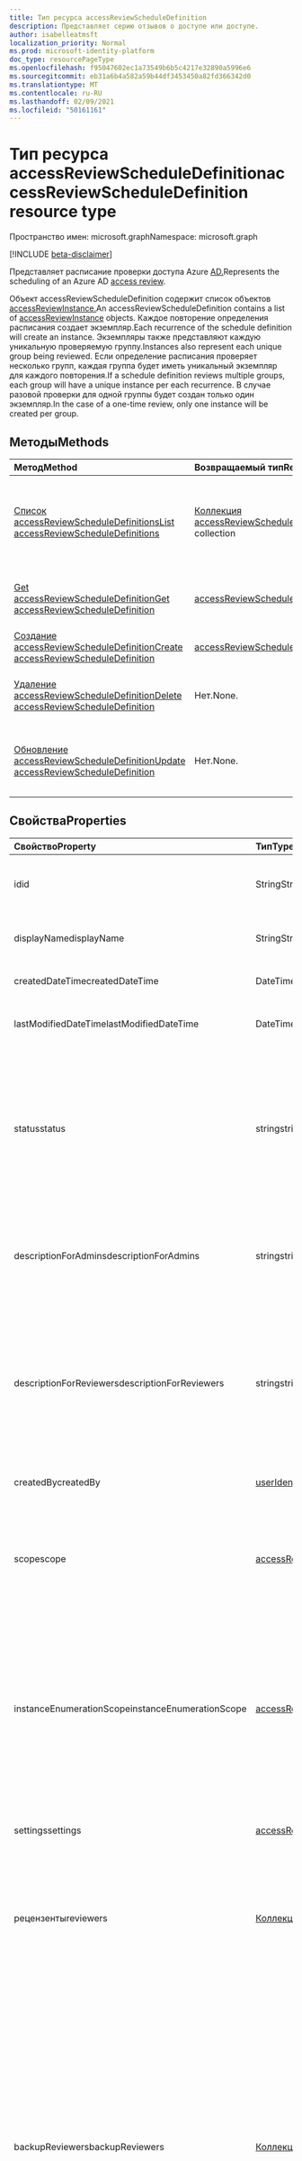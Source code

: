 ```yaml
---
title: Тип ресурса accessReviewScheduleDefinition
description: Представляет серию отзывов о доступе или доступе.
author: isabelleatmsft
localization_priority: Normal
ms.prod: microsoft-identity-platform
doc_type: resourcePageType
ms.openlocfilehash: f95047602ec1a73549b6b5c4217e32890a5996e6
ms.sourcegitcommit: eb31a6b4a582a59b44df3453450a82fd366342d0
ms.translationtype: MT
ms.contentlocale: ru-RU
ms.lasthandoff: 02/09/2021
ms.locfileid: "50161161"
---
```

# <a name="accessreviewscheduledefinition-resource-type"></a><span data-ttu-id="8c7fc-103">Тип ресурса accessReviewScheduleDefinition</span><span class="sxs-lookup"><span data-stu-id="8c7fc-103">accessReviewScheduleDefinition resource type</span></span>

<span data-ttu-id="8c7fc-104">Пространство имен: microsoft.graph</span><span class="sxs-lookup"><span data-stu-id="8c7fc-104">Namespace: microsoft.graph</span></span>

[!INCLUDE [beta-disclaimer](../../includes/beta-disclaimer.md)]

<span data-ttu-id="8c7fc-105">Представляет расписание проверки доступа Azure [AD.](accessreviewsv2-root.md)</span><span class="sxs-lookup"><span data-stu-id="8c7fc-105">Represents the scheduling of an Azure AD [access review](accessreviewsv2-root.md).</span></span> 

<span data-ttu-id="8c7fc-106">Объект accessReviewScheduleDefinition содержит список объектов [accessReviewInstance.](accessreviewinstance.md)</span><span class="sxs-lookup"><span data-stu-id="8c7fc-106">An accessReviewScheduleDefinition contains a list of [accessReviewInstance](accessreviewinstance.md) objects.</span></span> <span data-ttu-id="8c7fc-107">Каждое повторение определения расписания создает экземпляр.</span><span class="sxs-lookup"><span data-stu-id="8c7fc-107">Each recurrence of the schedule definition will create an instance.</span></span> <span data-ttu-id="8c7fc-108">Экземпляры также представляют каждую уникальную проверяемую группу.</span><span class="sxs-lookup"><span data-stu-id="8c7fc-108">Instances also represent each unique group being reviewed.</span></span> <span data-ttu-id="8c7fc-109">Если определение расписания проверяет несколько групп, каждая группа будет иметь уникальный экземпляр для каждого повторения.</span><span class="sxs-lookup"><span data-stu-id="8c7fc-109">If a schedule definition reviews multiple groups, each group will have a unique instance per each recurrence.</span></span> <span data-ttu-id="8c7fc-110">В случае разовой проверки для одной группы будет создан только один экземпляр.</span><span class="sxs-lookup"><span data-stu-id="8c7fc-110">In the case of a one-time review, only one instance will be created per group.</span></span>

## <a name="methods"></a><span data-ttu-id="8c7fc-111">Методы</span><span class="sxs-lookup"><span data-stu-id="8c7fc-111">Methods</span></span>

| <span data-ttu-id="8c7fc-112">Метод</span><span class="sxs-lookup"><span data-stu-id="8c7fc-112">Method</span></span>           | <span data-ttu-id="8c7fc-113">Возвращаемый тип</span><span class="sxs-lookup"><span data-stu-id="8c7fc-113">Return Type</span></span>    |<span data-ttu-id="8c7fc-114">Описание</span><span class="sxs-lookup"><span data-stu-id="8c7fc-114">Description</span></span>|
|:---------------|:--------|:----------|
|[<span data-ttu-id="8c7fc-115">Список accessReviewScheduleDefinitions</span><span class="sxs-lookup"><span data-stu-id="8c7fc-115">List accessReviewScheduleDefinitions</span></span>](../api/accessreviewscheduledefinition-list.md) | <span data-ttu-id="8c7fc-116">[Коллекция accessReviewScheduleDefinition](accessreviewscheduledefinition.md)</span><span class="sxs-lookup"><span data-stu-id="8c7fc-116">[accessReviewScheduleDefinition](accessreviewscheduledefinition.md) collection</span></span> | <span data-ttu-id="8c7fc-117">Перечисляет все accessReviewScheduleDefinition.</span><span class="sxs-lookup"><span data-stu-id="8c7fc-117">Lists every accessReviewScheduleDefinition.</span></span> <span data-ttu-id="8c7fc-118">Не включает связанные экземпляры accessReviewInstance в листинги.</span><span class="sxs-lookup"><span data-stu-id="8c7fc-118">Does not include associated accessReviewInstance instances in listings.</span></span> |
|[<span data-ttu-id="8c7fc-119">Get accessReviewScheduleDefinition</span><span class="sxs-lookup"><span data-stu-id="8c7fc-119">Get accessReviewScheduleDefinition</span></span>](../api/accessreviewscheduledefinition-get.md) | [<span data-ttu-id="8c7fc-120">accessReviewScheduleDefinition</span><span class="sxs-lookup"><span data-stu-id="8c7fc-120">accessReviewScheduleDefinition</span></span>](accessreviewscheduledefinition.md) | <span data-ttu-id="8c7fc-121">Получите accessReviewScheduleDefinition с указанным ид.</span><span class="sxs-lookup"><span data-stu-id="8c7fc-121">Get an accessReviewScheduleDefinition with a specified id.</span></span> |
|[<span data-ttu-id="8c7fc-122">Создание accessReviewScheduleDefinition</span><span class="sxs-lookup"><span data-stu-id="8c7fc-122">Create accessReviewScheduleDefinition</span></span>](../api/accessreviewscheduledefinition-create.md) | [<span data-ttu-id="8c7fc-123">accessReviewScheduleDefinition</span><span class="sxs-lookup"><span data-stu-id="8c7fc-123">accessReviewScheduleDefinition</span></span>](accessreviewscheduledefinition.md) | <span data-ttu-id="8c7fc-124">Создайте новый accessReviewScheduleDefinition.</span><span class="sxs-lookup"><span data-stu-id="8c7fc-124">Create a new accessReviewScheduleDefinition.</span></span> |
|[<span data-ttu-id="8c7fc-125">Удаление accessReviewScheduleDefinition</span><span class="sxs-lookup"><span data-stu-id="8c7fc-125">Delete accessReviewScheduleDefinition</span></span>](../api/accessreviewscheduledefinition-delete.md) | <span data-ttu-id="8c7fc-126">Нет.</span><span class="sxs-lookup"><span data-stu-id="8c7fc-126">None.</span></span> | <span data-ttu-id="8c7fc-127">Удаление accessReviewScheduleDefinition с указанным идентификатором.</span><span class="sxs-lookup"><span data-stu-id="8c7fc-127">Delete an accessReviewScheduleDefinition with a specified identifier.</span></span> |
|[<span data-ttu-id="8c7fc-128">Обновление accessReviewScheduleDefinition</span><span class="sxs-lookup"><span data-stu-id="8c7fc-128">Update accessReviewScheduleDefinition</span></span>](../api/accessreviewscheduledefinition-update.md) | <span data-ttu-id="8c7fc-129">Нет.</span><span class="sxs-lookup"><span data-stu-id="8c7fc-129">None.</span></span> | <span data-ttu-id="8c7fc-130">Обновление свойств объекта accessReviewScheduleDefinition с помощью указанного идентификатора.</span><span class="sxs-lookup"><span data-stu-id="8c7fc-130">Update properties of an accessReviewScheduleDefinition with a specified identifier.</span></span> |

## <a name="properties"></a><span data-ttu-id="8c7fc-131">Свойства</span><span class="sxs-lookup"><span data-stu-id="8c7fc-131">Properties</span></span>
| <span data-ttu-id="8c7fc-132">Свойство</span><span class="sxs-lookup"><span data-stu-id="8c7fc-132">Property</span></span> | <span data-ttu-id="8c7fc-133">Тип</span><span class="sxs-lookup"><span data-stu-id="8c7fc-133">Type</span></span> | <span data-ttu-id="8c7fc-134">Описание</span><span class="sxs-lookup"><span data-stu-id="8c7fc-134">Description</span></span> |
| :------------------| :-------------- | :---------- |
| <span data-ttu-id="8c7fc-135">id</span><span class="sxs-lookup"><span data-stu-id="8c7fc-135">id</span></span> | <span data-ttu-id="8c7fc-136">String</span><span class="sxs-lookup"><span data-stu-id="8c7fc-136">String</span></span> | <span data-ttu-id="8c7fc-137">Уникальный идентификатор проверки доступа, назначенного функции.</span><span class="sxs-lookup"><span data-stu-id="8c7fc-137">The feature-assigned unique identifier of an access review.</span></span>|
| <span data-ttu-id="8c7fc-138">displayName</span><span class="sxs-lookup"><span data-stu-id="8c7fc-138">displayName</span></span> | <span data-ttu-id="8c7fc-139">String</span><span class="sxs-lookup"><span data-stu-id="8c7fc-139">String</span></span>   | <span data-ttu-id="8c7fc-140">Название серии отзывов о доступе.</span><span class="sxs-lookup"><span data-stu-id="8c7fc-140">Name of access review series.</span></span> <span data-ttu-id="8c7fc-141">Требуется при создании.</span><span class="sxs-lookup"><span data-stu-id="8c7fc-141">Required on create.</span></span> |
| <span data-ttu-id="8c7fc-142">createdDateTime</span><span class="sxs-lookup"><span data-stu-id="8c7fc-142">createdDateTime</span></span>  |<span data-ttu-id="8c7fc-143">DateTimeOffset</span><span class="sxs-lookup"><span data-stu-id="8c7fc-143">DateTimeOffset</span></span>  | <span data-ttu-id="8c7fc-144">Дата и время создания серии отзывов.</span><span class="sxs-lookup"><span data-stu-id="8c7fc-144">DateTime when review series was created.</span></span> |
| <span data-ttu-id="8c7fc-145">lastModifiedDateTime</span><span class="sxs-lookup"><span data-stu-id="8c7fc-145">lastModifiedDateTime</span></span> | <span data-ttu-id="8c7fc-146">DateTimeOffset</span><span class="sxs-lookup"><span data-stu-id="8c7fc-146">DateTimeOffset</span></span>   | <span data-ttu-id="8c7fc-147">Дата и время последнего изменения серии отзывов.</span><span class="sxs-lookup"><span data-stu-id="8c7fc-147">DateTime when review series was last modified.</span></span>|
| <span data-ttu-id="8c7fc-148">status</span><span class="sxs-lookup"><span data-stu-id="8c7fc-148">status</span></span>  |<span data-ttu-id="8c7fc-149">string</span><span class="sxs-lookup"><span data-stu-id="8c7fc-149">string</span></span>   | <span data-ttu-id="8c7fc-150">Это поле, доступное только для чтения, указывает состояние accessReview.</span><span class="sxs-lookup"><span data-stu-id="8c7fc-150">This read-only field specifies the status of an accessReview.</span></span> <span data-ttu-id="8c7fc-151">Типичные состояния: `Initializing` , , , , , и `NotStarted` `Starting` `InProgress` `Completing` `Completed` `AutoReviewing` `AutoReviewed` .</span><span class="sxs-lookup"><span data-stu-id="8c7fc-151">The typical states include `Initializing`, `NotStarted`, `Starting`, `InProgress`, `Completing`, `Completed`, `AutoReviewing`, and `AutoReviewed`.</span></span> |
| <span data-ttu-id="8c7fc-152">descriptionForAdmins</span><span class="sxs-lookup"><span data-stu-id="8c7fc-152">descriptionForAdmins</span></span>  |<span data-ttu-id="8c7fc-153">string</span><span class="sxs-lookup"><span data-stu-id="8c7fc-153">string</span></span>  |  <span data-ttu-id="8c7fc-154">Описание, предоставленное создателями отзывов, чтобы предоставить администраторам дополнительный контекст проверки.</span><span class="sxs-lookup"><span data-stu-id="8c7fc-154">Description provided by review creators to provide more context of the review to admins.</span></span> |
| <span data-ttu-id="8c7fc-155">descriptionForReviewers</span><span class="sxs-lookup"><span data-stu-id="8c7fc-155">descriptionForReviewers</span></span> |<span data-ttu-id="8c7fc-156">string</span><span class="sxs-lookup"><span data-stu-id="8c7fc-156">string</span></span> | <span data-ttu-id="8c7fc-157">Описание, предоставленное авторами отзывов, чтобы предоставить рецензентам дополнительный контекст проверки.</span><span class="sxs-lookup"><span data-stu-id="8c7fc-157">Description provided  by review creators to provide more context of the review to reviewers.</span></span> <span data-ttu-id="8c7fc-158">Рецензенты увидят это описание в сообщении электронной почты, отослав запрос на проверку.</span><span class="sxs-lookup"><span data-stu-id="8c7fc-158">Reviewers will see this description in the email sent to them requesting their review.</span></span> |
| <span data-ttu-id="8c7fc-159">createdBy</span><span class="sxs-lookup"><span data-stu-id="8c7fc-159">createdBy</span></span>  |[<span data-ttu-id="8c7fc-160">userIdentity</span><span class="sxs-lookup"><span data-stu-id="8c7fc-160">userIdentity</span></span>](../resources/useridentity.md)  | <span data-ttu-id="8c7fc-161">Пользователь, создавший этот отзыв.</span><span class="sxs-lookup"><span data-stu-id="8c7fc-161">User who created this review.</span></span> |
| <span data-ttu-id="8c7fc-162">scope</span><span class="sxs-lookup"><span data-stu-id="8c7fc-162">scope</span></span>  |[<span data-ttu-id="8c7fc-163">accessReviewScope</span><span class="sxs-lookup"><span data-stu-id="8c7fc-163">accessReviewScope</span></span>](../resources/accessreviewscope.md)  | <span data-ttu-id="8c7fc-164">Определяет область пользователей, проверяемую в группе.</span><span class="sxs-lookup"><span data-stu-id="8c7fc-164">Defines scope of users reviewed in a group.</span></span> <span data-ttu-id="8c7fc-165">Поддерживаемые области [см. в accessReviewScope.](accessreviewscope.md)</span><span class="sxs-lookup"><span data-stu-id="8c7fc-165">For supported scopes, see [accessReviewScope](accessreviewscope.md).</span></span> <span data-ttu-id="8c7fc-166">Требуется при создании.</span><span class="sxs-lookup"><span data-stu-id="8c7fc-166">Required on create.</span></span> |
| <span data-ttu-id="8c7fc-167">instanceEnumerationScope</span><span class="sxs-lookup"><span data-stu-id="8c7fc-167">instanceEnumerationScope</span></span>|[<span data-ttu-id="8c7fc-168">accessReviewScope</span><span class="sxs-lookup"><span data-stu-id="8c7fc-168">accessReviewScope</span></span>](../resources/accessreviewscope.md)  | <span data-ttu-id="8c7fc-169">В случае проверки всех групп это определяет область проверки групп.</span><span class="sxs-lookup"><span data-stu-id="8c7fc-169">In the case of an all groups review, this determines the scope of which groups will be reviewed.</span></span> <span data-ttu-id="8c7fc-170">Каждая группа станет уникальным accessReviewInstance из серии отзывов о доступе.</span><span class="sxs-lookup"><span data-stu-id="8c7fc-170">Each group will become a unique accessReviewInstance of the access review series.</span></span>  <span data-ttu-id="8c7fc-171">Поддерживаемые области см. [в accessReviewScope.](accessreviewscope.md)</span><span class="sxs-lookup"><span data-stu-id="8c7fc-171">For supported scopes, see [accessReviewScope](accessreviewscope.md).</span></span> | 
| <span data-ttu-id="8c7fc-172">settings</span><span class="sxs-lookup"><span data-stu-id="8c7fc-172">settings</span></span>  |[<span data-ttu-id="8c7fc-173">accessReviewScheduleSettings</span><span class="sxs-lookup"><span data-stu-id="8c7fc-173">accessReviewScheduleSettings</span></span>](../resources/accessreviewschedulesettings.md)| <span data-ttu-id="8c7fc-174">Параметры для серии отзывов о доступе см. ниже в определении типа.</span><span class="sxs-lookup"><span data-stu-id="8c7fc-174">The settings for an access review series, see type definition below.</span></span> |
| <span data-ttu-id="8c7fc-175">рецензенты</span><span class="sxs-lookup"><span data-stu-id="8c7fc-175">reviewers</span></span>   |<span data-ttu-id="8c7fc-176">[Коллекция accessReviewReviewerScope](../resources/accessreviewreviewerscope.md)</span><span class="sxs-lookup"><span data-stu-id="8c7fc-176">[accessReviewReviewerScope](../resources/accessreviewreviewerscope.md) collection</span></span>| <span data-ttu-id="8c7fc-177">Эта коллекция областей проверки доступа используется для определения проверяющих.</span><span class="sxs-lookup"><span data-stu-id="8c7fc-177">This collection of access review scopes is used to define who are the reviewers.</span></span> <span data-ttu-id="8c7fc-178">См. [accessReviewReviewerScope.](accessreviewreviewerscope.md)</span><span class="sxs-lookup"><span data-stu-id="8c7fc-178">See [accessReviewReviewerScope](accessreviewreviewerscope.md).</span></span> <span data-ttu-id="8c7fc-179">Требуется при создании.</span><span class="sxs-lookup"><span data-stu-id="8c7fc-179">Required on create.</span></span> |
| <span data-ttu-id="8c7fc-180">backupReviewers</span><span class="sxs-lookup"><span data-stu-id="8c7fc-180">backupReviewers</span></span>   |<span data-ttu-id="8c7fc-181">[Коллекция accessReviewReviewerScope](../resources/accessreviewreviewerscope.md)</span><span class="sxs-lookup"><span data-stu-id="8c7fc-181">[accessReviewReviewerScope](../resources/accessreviewreviewerscope.md) collection</span></span>| <span data-ttu-id="8c7fc-182">Эта коллекция областей проверяющих используется для определения списка проверяющих.</span><span class="sxs-lookup"><span data-stu-id="8c7fc-182">This collection of reviewer scopes is used to define the list of fallback reviewers.</span></span> <span data-ttu-id="8c7fc-183">Эти рецензенты будут уведомлены о необходимости принятия мер, если пользователи не найдены в списке указанных рецензентов.</span><span class="sxs-lookup"><span data-stu-id="8c7fc-183">These fallback reviewers will be notified to take action if no users are found from the list of reviewers specified.</span></span> <span data-ttu-id="8c7fc-184">Это может произойти, если владелец группы указан в качестве рецензента, но владелец группы не существует или руководитель указан как рецензент, но руководитель пользователя не существует.</span><span class="sxs-lookup"><span data-stu-id="8c7fc-184">This could occur when either the group owner is specified as the reviewer but the group owner does not exist, or manager is specified as reviewer but a user's manager does not exist.</span></span> <span data-ttu-id="8c7fc-185">См. [accessReviewReviewerScope.](accessreviewreviewerscope.md)</span><span class="sxs-lookup"><span data-stu-id="8c7fc-185">See [accessReviewReviewerScope](accessreviewreviewerscope.md).</span></span> |
| <span data-ttu-id="8c7fc-186">instances</span><span class="sxs-lookup"><span data-stu-id="8c7fc-186">instances</span></span> |<span data-ttu-id="8c7fc-187">Collection(microsoft.graph.accessReviewInstance)</span><span class="sxs-lookup"><span data-stu-id="8c7fc-187">Collection(microsoft.graph.accessReviewInstance)</span></span>|  <span data-ttu-id="8c7fc-188">Набор экземпляров проверки доступа для этой серии отзывов о доступе.</span><span class="sxs-lookup"><span data-stu-id="8c7fc-188">Set of access reviews instances for this access review series.</span></span> <span data-ttu-id="8c7fc-189">Проверки доступа, которые не повторялись, будут иметь только один экземпляр; в противном случае для каждого повторения будет иметься экземпляр.</span><span class="sxs-lookup"><span data-stu-id="8c7fc-189">Access reviews that do not recur will only have one instance; otherwise, there will be an instance for each recurrence.</span></span> |

## <a name="relationships"></a><span data-ttu-id="8c7fc-190">Связи</span><span class="sxs-lookup"><span data-stu-id="8c7fc-190">Relationships</span></span>

| <span data-ttu-id="8c7fc-191">Связь</span><span class="sxs-lookup"><span data-stu-id="8c7fc-191">Relationship</span></span> | <span data-ttu-id="8c7fc-192">Тип</span><span class="sxs-lookup"><span data-stu-id="8c7fc-192">Type</span></span>   |<span data-ttu-id="8c7fc-193">Описание</span><span class="sxs-lookup"><span data-stu-id="8c7fc-193">Description</span></span>|
|:---------------|:--------|:----------|
| `instances`               |<span data-ttu-id="8c7fc-194">[Коллекция accessReviewInstance](accessreviewinstance.md)</span><span class="sxs-lookup"><span data-stu-id="8c7fc-194">[accessReviewInstance](accessreviewinstance.md) collection</span></span>         | <span data-ttu-id="8c7fc-195">Если это `accessReviewScheduleDefinition` повторяющаяся проверка доступа, экземпляры представляют каждое повторение.</span><span class="sxs-lookup"><span data-stu-id="8c7fc-195">If the `accessReviewScheduleDefinition` is a recurring access review, instances represent each recurrence.</span></span> <span data-ttu-id="8c7fc-196">Повторная проверка будет иметь только один экземпляр.</span><span class="sxs-lookup"><span data-stu-id="8c7fc-196">A review that does not recur will have exactly one instance.</span></span> <span data-ttu-id="8c7fc-197">Экземпляры также представляют каждую уникальную группу, проверяемую в `accessReviewScheduleDefinition` .</span><span class="sxs-lookup"><span data-stu-id="8c7fc-197">Instances also represent each unique group under review in the `accessReviewScheduleDefinition`.</span></span> <span data-ttu-id="8c7fc-198">Если проверка имеет несколько групп и несколько экземпляров, каждая группа будет иметь уникальный экземпляр для каждого повторения.</span><span class="sxs-lookup"><span data-stu-id="8c7fc-198">If a review has multiple groups and multiple instances, each group will have a unique instance for each recurrence.</span></span> |

## <a name="json-representation"></a><span data-ttu-id="8c7fc-199">Представление JSON</span><span class="sxs-lookup"><span data-stu-id="8c7fc-199">JSON representation</span></span>
<span data-ttu-id="8c7fc-200">Ниже указано представление ресурса в формате JSON.</span><span class="sxs-lookup"><span data-stu-id="8c7fc-200">The following is a JSON representation of the resource.</span></span>
<!-- {
  "blockType": "resource",
  "keyProperty": "id",
  "@odata.type": "microsoft.graph.accessReviewScheduleDefinition",
  "openType": false
}
-->
``` json
{
  "@odata.type": "#microsoft.graph.accessReviewScheduleDefinition",
  "id": "String (identifier)",
  "displayName": "String",
  "createdDateTime": "String (timestamp)",
  "lastModifiedDateTime": "String (timestamp)",
  "status": "String",
  "descriptionForAdmins": "String",
  "descriptionForReviewers": "String",
  "createdBy": {
    "@odata.type": "microsoft.graph.userIdentity"
  },
  "scope": {
    "@odata.type": "microsoft.graph.accessReviewScope"
  },
  "reviewers": [
    {
      "@odata.type": "microsoft.graph.accessReviewReviewerScope"
    }
  ],
  "instanceEnumerationScope": {
    "@odata.type": "microsoft.graph.accessReviewScope"
  },
  "settings": {
    "@odata.type": "microsoft.graph.accessReviewScheduleSettings"
  }
}
```
<!--
{
  "type": "#page.annotation",
  "description": "accessReviewScheduleDefinition resource",
  "keywords": "",
  "section": "documentation",
  "tocPath": "",
  "suppressions": []
}
-->
